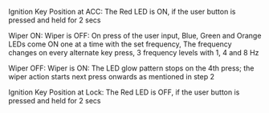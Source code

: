 Ignition Key Position at ACC: The Red LED is ON, if the user button is pressed and held for 2 secs

Wiper ON: Wiper is OFF: On press of the user input, Blue, Green and Orange LEDs come ON one at a time with the set frequency, The frequency changes on every alternate key press, 3 frequency levels with 1, 4 and 8 Hz

Wiper OFF: Wiper is ON: The LED glow pattern stops on the 4th press; the wiper action starts next press onwards as mentioned in step 2

Ignition Key Position at Lock: The Red LED is OFF, if the user button is pressed and held for 2 secs
